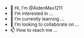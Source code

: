 - 👋 Hi, I’m @AidenMax1211
- 👀 I’m interested in ...
- 🌱 I’m currently learning ...
- 💞️ I’m looking to collaborate on ...
- 📫 How to reach me ...

<!---
AidenMax1211/AidenMax1211 is a ✨ special ✨ repository because its `README.md` (this file) appears on your GitHub profile.
You can click the Preview link wałto take a look at your changes.
--->
